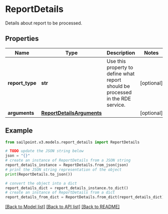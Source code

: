 # ReportDetails

Details about report to be processed.

## Properties

Name | Type | Description | Notes
------------ | ------------- | ------------- | -------------
**report_type** | **str** | Use this property to define what report should be processed in the RDE service. | [optional] 
**arguments** | [**ReportDetailsArguments**](ReportDetailsArguments.md) |  | [optional] 

## Example

```python
from sailpoint.v3.models.report_details import ReportDetails

# TODO update the JSON string below
json = "{}"
# create an instance of ReportDetails from a JSON string
report_details_instance = ReportDetails.from_json(json)
# print the JSON string representation of the object
print(ReportDetails.to_json())

# convert the object into a dict
report_details_dict = report_details_instance.to_dict()
# create an instance of ReportDetails from a dict
report_details_from_dict = ReportDetails.from_dict(report_details_dict)
```
[[Back to Model list]](../README.md#documentation-for-models) [[Back to API list]](../README.md#documentation-for-api-endpoints) [[Back to README]](../README.md)


